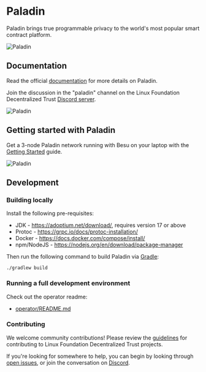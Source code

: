 # Paladin

Paladin brings true programmable privacy to the world's most popular smart contract platform.

![Paladin](doc-site/docs/images/paladin_overview.svg)

## Documentation

Read the official [documentation](https://lf-decentralized-trust-labs.github.io/paladin/head)
for more details on Paladin.

Join the discussion in the "paladin" channel on the
Linux Foundation Decentralized Trust [Discord server](https://discord.com/channels/905194001349627914/1303371167020879903).

![Paladin](doc-site/docs/images/paladin_runtime.svg)

## Getting started with Paladin

Get a 3-node Paladin network running with Besu on your laptop with the
[Getting Started](https://lf-decentralized-trust-labs.github.io/paladin/head/getting-started/installation)
guide.

![Paladin](doc-site/docs/images/paladin_deployment.svg)

## Development

### Building locally

Install the following pre-requisites:

- JDK - <https://adoptium.net/download/>, requires version 17 or above
- Protoc - <https://grpc.io/docs/protoc-installation/>
- Docker - <https://docs.docker.com/compose/install/>
- npm/NodeJS - <https://nodejs.org/en/download/package-manager>

Then run the following command to build Paladin via [Gradle](https://gradle.org/):

```shell
./gradlew build
```

### Running a full development environment

Check out the operator readme:

- [operator/README.md](operator/README.md)

### Contributing

We welcome community contributions! Please review the [guidelines](https://www.lfdecentralizedtrust.org/how-to-contribute)
for contributing to Linux Foundation Decentralized Trust projects.

If you're looking for somewhere to help, you can begin by looking through
[open issues](https://github.com/LF-Decentralized-Trust-labs/paladin/issues), or join
the conversation on [Discord](https://discord.com/channels/905194001349627914/1303371167020879903).
